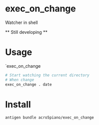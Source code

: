 # exec_on_change
Watcher in shell

** Still developing **

# Usage

`exec_on_change

```sh
# Start watching the current directory
# When change 
exec_on_change . date


```

# Install

```sh
antigen bundle acro5piano/exec_on_change
```

